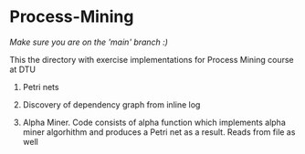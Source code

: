 # Process-Mining

_Make sure you are on the 'main' branch :)_


This the directory with exercise implementations for Process Mining course at DTU

1. Petri nets

2. Discovery of dependency graph from inline log  

3. Alpha Miner.
 Code consists of alpha function which implements alpha miner algorhithm and produces a Petri net as a result. Reads from file as well
